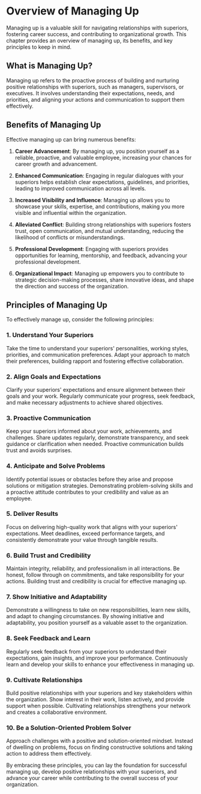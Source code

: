 Overview of Managing Up
==================================

Managing up is a valuable skill for navigating relationships with superiors, fostering career success, and contributing to organizational growth. This chapter provides an overview of managing up, its benefits, and key principles to keep in mind.

What is Managing Up?
--------------------

Managing up refers to the proactive process of building and nurturing positive relationships with superiors, such as managers, supervisors, or executives. It involves understanding their expectations, needs, and priorities, and aligning your actions and communication to support them effectively.

Benefits of Managing Up
-----------------------

Effective managing up can bring numerous benefits:

1. **Career Advancement**: By managing up, you position yourself as a reliable, proactive, and valuable employee, increasing your chances for career growth and advancement.

2. **Enhanced Communication**: Engaging in regular dialogues with your superiors helps establish clear expectations, guidelines, and priorities, leading to improved communication across all levels.

3. **Increased Visibility and Influence**: Managing up allows you to showcase your skills, expertise, and contributions, making you more visible and influential within the organization.

4. **Alleviated Conflict**: Building strong relationships with superiors fosters trust, open communication, and mutual understanding, reducing the likelihood of conflicts or misunderstandings.

5. **Professional Development**: Engaging with superiors provides opportunities for learning, mentorship, and feedback, advancing your professional development.

6. **Organizational Impact**: Managing up empowers you to contribute to strategic decision-making processes, share innovative ideas, and shape the direction and success of the organization.

Principles of Managing Up
-------------------------

To effectively manage up, consider the following principles:

### 1. **Understand Your Superiors**

Take the time to understand your superiors' personalities, working styles, priorities, and communication preferences. Adapt your approach to match their preferences, building rapport and fostering effective collaboration.

### 2. **Align Goals and Expectations**

Clarify your superiors' expectations and ensure alignment between their goals and your work. Regularly communicate your progress, seek feedback, and make necessary adjustments to achieve shared objectives.

### 3. **Proactive Communication**

Keep your superiors informed about your work, achievements, and challenges. Share updates regularly, demonstrate transparency, and seek guidance or clarification when needed. Proactive communication builds trust and avoids surprises.

### 4. **Anticipate and Solve Problems**

Identify potential issues or obstacles before they arise and propose solutions or mitigation strategies. Demonstrating problem-solving skills and a proactive attitude contributes to your credibility and value as an employee.

### 5. **Deliver Results**

Focus on delivering high-quality work that aligns with your superiors' expectations. Meet deadlines, exceed performance targets, and consistently demonstrate your value through tangible results.

### 6. **Build Trust and Credibility**

Maintain integrity, reliability, and professionalism in all interactions. Be honest, follow through on commitments, and take responsibility for your actions. Building trust and credibility is crucial for effective managing up.

### 7. **Show Initiative and Adaptability**

Demonstrate a willingness to take on new responsibilities, learn new skills, and adapt to changing circumstances. By showing initiative and adaptability, you position yourself as a valuable asset to the organization.

### 8. **Seek Feedback and Learn**

Regularly seek feedback from your superiors to understand their expectations, gain insights, and improve your performance. Continuously learn and develop your skills to enhance your effectiveness in managing up.

### 9. **Cultivate Relationships**

Build positive relationships with your superiors and key stakeholders within the organization. Show interest in their work, listen actively, and provide support when possible. Cultivating relationships strengthens your network and creates a collaborative environment.

### 10. **Be a Solution-Oriented Problem Solver**

Approach challenges with a positive and solution-oriented mindset. Instead of dwelling on problems, focus on finding constructive solutions and taking action to address them effectively.

By embracing these principles, you can lay the foundation for successful managing up, develop positive relationships with your superiors, and advance your career while contributing to the overall success of your organization.
